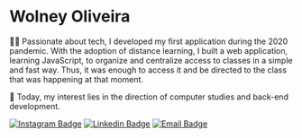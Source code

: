 # Wolney Oliveira

👨‍💻 Passionate about tech, I developed my first application during the 2020 pandemic. With the adoption of distance learning, I built a web application, learning JavaScript, to organize and centralize access to classes in a simple and fast way. Thus, it was enough to access it and be directed to the class that was happening at that moment.

🍎 Today, my interest lies in the direction of computer studies and back-end development.

[![Instagram Badge](https://img.shields.io/badge/-@wolneyfo-7c3aed?style=flat-square&labelColor=7c3aed&logo=instagram&logoColor=white&link=https://instagram.com/wolneyfo)](https://instagram.com/wolneyfo)
[![Linkedin Badge](https://img.shields.io/badge/-Wolney%20Oliveira-7c3aed?style=flat-square&logo=Linkedin&logoColor=white&link=https://www.linkedin.com/in/wolney-oliveira/)](https://www.linkedin.com/in/wolney-oliveira/)
[![Email Badge](https://img.shields.io/badge/-hi@wolney.dev-7c3aed?style=flat-square&logo=Gmail&logoColor=white&link=mailto:hi@wolney.dev)](mailto:hi@wolney.dev)
